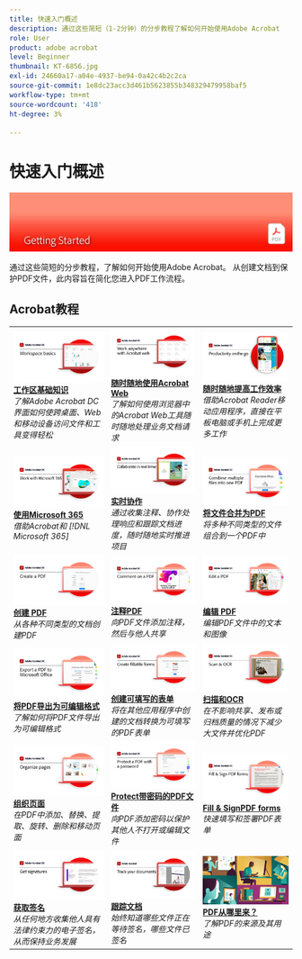 ```yaml
---
title: 快速入门概述
description: 通过这些简短（1-2分钟）的分步教程了解如何开始使用Adobe Acrobat
role: User
product: adobe acrobat
level: Beginner
thumbnail: KT-6856.jpg
exl-id: 24660a17-a04e-4937-be94-0a42c4b2c2ca
source-git-commit: 1e8dc23acc3d461b5623855b348329479958baf5
workflow-type: tm+mt
source-wordcount: '418'
ht-degree: 3%

---
```


# 快速入门概述

![Acrobat快速入门图像](../assets/Hero-GettingStarted.png)

通过这些简短的分步教程，了解如何开始使用Adobe Acrobat。 从创建文档到保护PDF文件，此内容旨在简化您进入PDF工作流程。

## Acrobat教程

<table style="table-layout:fixed">
<tr>
  <td>
    <a href="get-to-know-the-acrobat-dc-interface.md">
      <img alt="工作区基础知识" src="../assets/Workspace_1280.png" />
    </a>
    <div>
    <a href="get-to-know-the-acrobat-dc-interface.md"><strong>工作区基础知识</strong></a>
    </div>
    <em>了解Adobe Acrobat DC界面如何使跨桌面、Web和移动设备访问文件和工具变得轻松</em>
    <br>
  </td>
  <td>
    <a href="acrobatweb.md">
      <img alt="随时随地使用Acrobat Web" src="../assets/Acrobatweb_1280.png" />
    </a>
    <div>
    <a href="acrobatweb.md"><strong>随时随地使用Acrobat Web</strong></a>
    </div>
    <em>了解如何使用浏览器中的Acrobat Web工具随时随地处理业务文档请求</em>
    <br>
  </td>
  <td>
    <a href="productivity.md">
      <img alt="随时随地提高工作效率" src="../assets/Productivity_1280.png" />
    </a>
    <div>
     <a href="productivity.md"><strong>随时随地提高工作效率</strong></a>
    </div>
    <em>借助Acrobat Reader移动应用程序，直接在平板电脑或手机上完成更多工作</em>
    <br>
  </td>
</tr>
<tr>
   <td>
    <a href="../integrate/integrate-overview.md#microsoft">
      <img alt="使用Microsoft 365" src="../assets/WorkMicrosoft365_1280.png" />
    </a>
    <div>
     <a href="../integrate/integrate-overview.md#microsoft"><strong>使用Microsoft 365</strong></a>
    </div>
    <em>借助Acrobat和 [!DNL Microsoft 365]</em>
    <br>
  </td>
  <td>
    <a href="collaborate.md">
      <img alt="实时协作" src="../assets/Collaborate_1280.png" />
    </a>
    <div>
     <a href="collaborate.md"><strong>实时协作</strong></a>
    </div>
    <em>通过收集注释、协作处理响应和跟踪文档进度，随时随地实时推进项目</em>
    <br>
  </td>
  <td>
    <a href="combine-to-pdf.md">
      <img alt="Combine Files到PDF" src="../assets/Combine.jpg" />
    </a>
    <div>
     <a href="combine-to-pdf.md"><strong>将文件合并为PDF</strong></a>
    </div>
    <em>将多种不同类型的文件组合到一个PDF中</em>
    <br>
  </td>
</tr>
<tr>
  <td>
    <a href="create-pdf.md">
      <img alt="创建PDF文件" src="../assets/Create.jpg" />
    </a>
    <div>
    <a href="create-pdf.md"><strong>创建 PDF</strong></a>
    </div>
    <em>从各种不同类型的文档创建PDF</em>
    <br>
  </td>
 <td>
    <a href="comment-on-pdf-files.md">
      <img alt="对Acrobat DC中的PDF文件添加注释" src="../assets/Comment.jpg" />
    </a>
    <div>
    <a href="comment-on-pdf-files.md"><strong>注释PDF</strong></a>
    </div>
    <em>向PDF文件添加注释，然后与他人共享</em>
    <br>
  </td>
  <td>
    <a href="edit-pdf.md">
      <img alt="在Acrobat DC中编辑PDF" src="../assets/Edit.jpg" />
    </a>
    <div>
    <a href="edit-pdf.md"><strong>编辑 PDF</strong></a>
    </div>
    <em>编辑PDF文件中的文本和图像</em>
    <br>
  </td>
</tr>
<tr>
  <td>
    <a href="export-pdf.md">
      <img alt="将PDF导出为可编辑格式" src="../assets/Export.jpg" />
    </a>
    <div>
    <a href="export-pdf.md"><strong>将PDF导出为可编辑格式</strong></a>
    </div>
    <em>了解如何将PDF文件导出为可编辑格式</em>
    <br>
  </td>
  <td>
    <a href="create-fillable-forms.md">
      <img alt="创建可填写的表单" src="../assets/Form_1280.png" />
    </a>
    <div>
    <a href="create-fillable-forms.md"><strong>创建可填写的表单</strong></a>
    </div>
    <em>将在其他应用程序中创建的文档转换为可填写的PDF表单</em>
    <br>
  </td>
  <td>
    <a href="scan-and-ocr.md">
      <img alt="扫描和OCR" src="../assets/Scan.jpg" />
    </a>
    <div>
    <a href="scan-and-ocr.md"><strong>扫描和OCR</strong></a>
    </div>
    <em>在不影响共享、发布或归档质量的情况下减少大文件并优化PDF</em>
    <br>
  </td>
</tr>
<tr>
 <td>
    <a href="organize.md">
      <img alt="组织页面" src="../assets/Organize.jpg" />
    </a>
    <div>
    <a href="organize.md"><strong>组织页面</strong></a>
    </div>
    <em>在PDF中添加、替换、提取、旋转、删除和移动页面</em>
    <br>
  </td>
  <td>
    <a href="password-protect.md">
      <img alt="Protect带密码的PDF文件" src="../assets/Protect.jpg" />
    </a>
    <div>
    <a href="password-protect.md"><strong>Protect带密码的PDF文件</strong></a>
    </div>
    <em>向PDF添加密码以保护其他人不打开或编辑文件</em>
    <br>
  </td>
  <td>
    <a href="fill-and-sign.md">
      <img alt="填写并签署PDF表单" src="../assets/FillSign_1280.png" />
    </a>
    <div>
    <a href="fill-and-sign.md"><strong>Fill &amp; SignPDF forms</strong></a>
    </div>
    <em>快速填写和签署PDF表单</em>
    <br>
  </td>
</tr>
<tr>
  <td>
    <a href="signatures.md">
      <img alt="获取签名" src="../assets/Signatures_1280.png" />
    </a>
    <div>
    <a href="signatures.md"><strong>获取签名</strong></a>
    </div>
    <em>从任何地方收集他人具有法律约束力的电子签名，从而保持业务发展</em>
    <br>
  </td>
  <td>
    <a href="track.md">
      <img alt="跟踪文档" src="../assets/Track_1280.png" />
    </a>
    <div>
    <a href="track.md"><strong>跟踪文档</strong></a>
    </div>
    <em>始终知道哪些文件正在等待签名，哪些文件已签名</em>
    <br>
  </td>
   <td>
    <a href="where-do-pdfs-come-from.md">
      <img alt="PDF从哪里来？" src="../assets/WherePDFs.jpg" />
    </a>
    <div>
    <a href="where-do-pdfs-come-from.md"><strong>PDF从哪里来？</strong></a>
    </div>
    <em>了解PDF的来源及其用途</em>
    <br>
  </td>
</tr>
</table>
